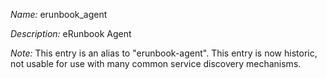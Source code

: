 _Name:_ erunbook_agent

_Description:_ eRunbook Agent

_Note:_ This entry is an alias to "erunbook-agent".
This entry is now historic, not usable for use with many
common service discovery mechanisms.

